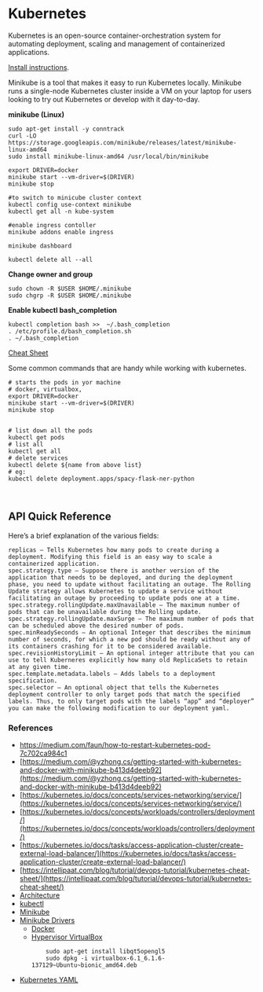 # Kubernetes
Kubernetes is an open-source container-orchestration system for automating deployment, scaling and management of 
containerized applications.

[Install instructions](https://kubernetes.io/docs/tasks/tools/).

Minikube is a tool that makes it easy to run Kubernetes locally. Minikube runs a single-node Kubernetes cluster 
inside a VM on your laptop for users looking to try out Kubernetes or develop with it day-to-day.

**minikube (Linux)**

```
sudo apt-get install -y conntrack
curl -LO https://storage.googleapis.com/minikube/releases/latest/minikube-linux-amd64
sudo install minikube-linux-amd64 /usr/local/bin/minikube

export DRIVER=docker
minikube start --vm-driver=$(DRIVER) 
minikube stop

#to switch to minicube cluster context
kubectl config use-context minikube
kubectl get all -n kube-system

#enable ingress contoller
minikube addons enable ingress

minikube dashboard

kubectl delete all --all
```

**Change owner and group**  
```
sudo chown -R $USER $HOME/.minikube
sudo chgrp -R $USER $HOME/.minikube
```

**Enable kubectl bash_completion**    
```
kubectl completion bash >>  ~/.bash_completion
. /etc/profile.d/bash_completion.sh
. ~/.bash_completion
```

[Cheat Sheet](https://kubernetes.io/docs/reference/kubectl/cheatsheet/)

Some common commands that are handy while working with kubernetes.

```shell script
# starts the pods in yor machine
# docker, virtualbox,
export DRIVER=docker
minikube start --vm-driver=$(DRIVER) 
minikube stop


# list down all the pods 
kubectl get pods
# list all 
kubectl get all
# delete services
kubectl delete ${name from above list}
# eg:
kubectl delete deployment.apps/spacy-flask-ner-python

 
```

## API Quick Reference

Here’s a brief explanation of the various fields:

    replicas – Tells Kubernetes how many pods to create during a deployment. Modifying this field is an easy way to scale a containerized application.
    spec.strategy.type – Suppose there is another version of the application that needs to be deployed, and during the deployment phase, you need to update without facilitating an outage. The Rolling Update strategy allows Kubernetes to update a service without facilitating an outage by proceeding to update pods one at a time.
    spec.strategy.rollingUpdate.maxUnavailable – The maximum number of pods that can be unavailable during the Rolling update.
    spec.strategy.rollingUpdate.maxSurge – The maximum number of pods that can be scheduled above the desired number of pods.
    spec.minReadySeconds – An optional Integer that describes the minimum number of seconds, for which a new pod should be ready without any of its containers crashing for it to be considered available.
    spec.revisionHistoryLimit – An optional integer attribute that you can use to tell Kuberneres explicitly how many old ReplicaSets to retain at any given time.
    spec.template.metadata.labels – Adds labels to a deployment specification.
    spec.selector – An optional object that tells the Kubernetes deployment controller to only target pods that match the specified labels. Thus, to only target pods with the labels “app” and “deployer” you can make the following modification to our deployment yaml.


### References
- https://medium.com/faun/how-to-restart-kubernetes-pod-7c702ca984c1
- [https://medium.com/@yzhong.cs/getting-started-with-kubernetes-and-docker-with-minikube-b413d4deeb92](https://medium.com/@yzhong.cs/getting-started-with-kubernetes-and-docker-with-minikube-b413d4deeb92)
- [https://kubernetes.io/docs/concepts/services-networking/service/](https://kubernetes.io/docs/concepts/services-networking/service/)
- [https://kubernetes.io/docs/concepts/workloads/controllers/deployment/](https://kubernetes.io/docs/concepts/workloads/controllers/deployment/)
- [https://kubernetes.io/docs/tasks/access-application-cluster/create-external-load-balancer/](https://kubernetes.io/docs/tasks/access-application-cluster/create-external-load-balancer/)
- [https://intellipaat.com/blog/tutorial/devops-tutorial/kubernetes-cheat-sheet/](https://intellipaat.com/blog/tutorial/devops-tutorial/kubernetes-cheat-sheet/)
- [Architecture]((https://www.edureka.co/blog/kubernetes-architecture/))
- [kubectl](https://kubernetes.io/docs/tasks/tools/install-kubectl/#install-kubectl-on-linux)
- [Minikube](https://kubernetes.io/docs/tasks/tools/install-minikube/)
- [Minikube Drivers](https://minikube.sigs.k8s.io/docs/drivers/)
    - [Docker](https://minikube.sigs.k8s.io/docs/drivers/docker/) 
    - [Hypervisor VirtualBox](https://www.virtualbox.org/wiki/Linux_Downloads)
        ```shell script
            sudo apt-get install libqt5opengl5
            sudo dpkg -i virtualbox-6.1_6.1.6-137129~Ubuntu~bionic_amd64.deb
        ```
- [Kubernetes YAML](https://www.mirantis.com/blog/introduction-to-yaml-creating-a-kubernetes-deployment/)
      
